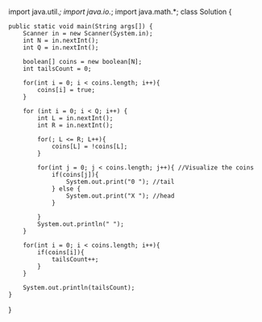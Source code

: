 import java.util.*;
import java.io.*;
import java.math.*;
class Solution {

    public static void main(String args[]) {
        Scanner in = new Scanner(System.in);
        int N = in.nextInt();
        int Q = in.nextInt(); 

        boolean[] coins = new boolean[N];
        int tailsCount = 0;

        for(int i = 0; i < coins.length; i++){
            coins[i] = true;
        }

        for (int i = 0; i < Q; i++) {
            int L = in.nextInt();
            int R = in.nextInt();

            for(; L <= R; L++){
                coins[L] = !coins[L];
            }

            for(int j = 0; j < coins.length; j++){ //Visualize the coins
                if(coins[j]){
                    System.out.print("0 "); //tail
                } else {
                    System.out.print("X "); //head
                }
                
            }
            System.out.println(" ");
        }

        for(int i = 0; i < coins.length; i++){
            if(coins[i]){
                tailsCount++;
            }
        }

        System.out.println(tailsCount);
    }
}